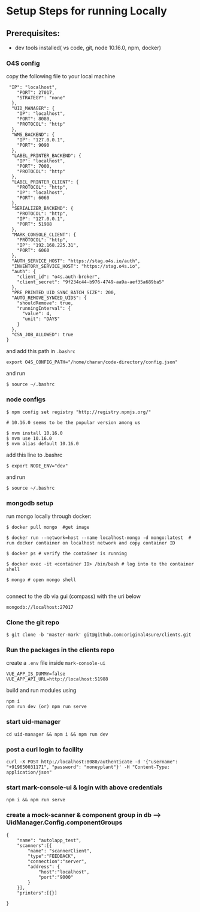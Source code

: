 # Setup Steps for running Locally

## Prerequisites:
- dev tools installed( vs code, git, node 10.16.0, npm, docker)

### O4S config
copy the following file to your local machine 
```
 "IP": "localhost",
    "PORT": 27017,
    "STRATEGY": "none"
  },
  "UID_MANAGER": {
    "IP": "localhost",
    "PORT": 8080,
    "PROTOCOL": "http"
  },
  "WMS_BACKEND": {
    "IP": "127.0.0.1",
    "PORT": 9090
  },
  "LABEL_PRINTER_BACKEND": {
    "IP": "localhost",
    "PORT": 7000,
    "PROTOCOL": "http"
  },
  "LABEL_PRINTER_CLIENT": {
    "PROTOCOL": "http",
    "IP": "localhost",
    "PORT": 6060
  },
  "SERIALIZER_BACKEND": {
    "PROTOCOL": "http",
    "IP": "127.0.0.1",
    "PORT": 51988
  },
  "MARK_CONSOLE_CLIENT": {
    "PROTOCOL": "http",
    "IP": "192.168.225.31",
    "PORT": 6060
  },
  "AUTH_SERVICE_HOST": "https://stag.o4s.io/auth",
  "INVENTORY_SERVICE_HOST": "https://stag.o4s.io",
  "auth": {
    "client_id": "o4s.auth-broker",
    "client_secret": "9f234c44-b976-4749-aa9a-aef35a689ba5"
  },
  "PRE_PRINTED_UID_SYNC_BATCH_SIZE": 200,
  "AUTO_REMOVE_SYNCED_UIDS": {
    "shouldRemove": true,
    "runningInterval": {
      "value": 4,
      "unit": "DAYS"
    }
  },
  "CSN_JOB_ALLOWED": true
}
```
and add this path in ``.bashrc``

```
export O4S_CONFIG_PATH="/home/charan/code-directory/config.json"

```
and run 

```
$ source ~/.bashrc

```

### node configs
```
$ npm config set registry "http://registry.npmjs.org/"

# 10.16.0 seems to be the popular version among us

$ nvm install 10.16.0
$ nvm use 10.16.0
$ nvm alias default 10.16.0

```
add this line to .bashrc
```
$ export NODE_ENV="dev"

```
and run 

```
$ source ~/.bashrc

```
### mongodb setup

run mongo locally through docker:

````
$ docker pull mongo  #get image

$ docker run --network=host --name localhost-mongo -d mongo:latest  # run docker container on localhost network and copy container ID

$ docker ps # verify the container is running 

$ docker exec -it <container ID> /bin/bash # log into to the container shell

$ mongo # open mongo shell


````


connect to the db via gui (compass) with the uri below

```
mongodb://localhost:27017
```
### Clone the git repo 
```
$ git clone -b 'master-mark' git@github.com:original4sure/clients.git
```

### Run the packages in the clients repo

create a ``.env`` file inside ``mark-console-ui``
```
VUE_APP_IS_DUMMY=false
VUE_APP_API_URL=http://localhost:51988

```

build and run modules using 
```
npm i
npm run dev (or) npm run serve

```
### start uid-manager
```
cd uid-manager && npm i && npm run dev
```

### post a curl login to facility

```
curl -X POST http://localhost:8080/authenticate -d '{"username": "+919650031171", "password": "moneyplant"}' -H "Content-Type: application/json"

```

### start mark-console-ui & login with above credentials
```
npm i && npm run serve
```
### create a mock-scanner & component group in db --> UidManager.Config.componentGroups

```
{
    "name": "autolapp_test",
    "scanners":[{
        "name": "scannerClient",
        "type":"FEEDBACK",
        "connection":"server",
        "address": {
            "host":"localhost",
            "port":"9000"
        }
    }],
    "printers":[{}]

}

```

